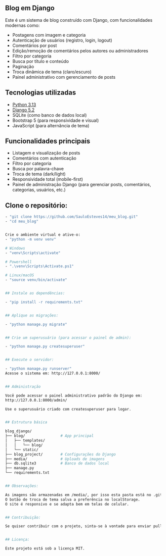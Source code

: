 ## Blog em Django

Este é um sistema de blog construído com Django, com funcionalidades modernas como:

- Postagens com imagem e categoria
- Autenticação de usuários (registro, login, logout)
- Comentários por post
- Edição/remoção de comentários pelos autores ou administradores
- Filtro por categoria
- Busca por título e conteúdo
- Paginação
- Troca dinâmica de tema (claro/escuro)
- Painel administrativo com gerenciamento de posts


## Tecnologias utilizadas

- [Python 3.13](https://www.python.org/)
- [Django 5.2](https://www.djangoproject.com/)
- SQLite (como banco de dados local)
- Bootstrap 5 (para responsividade e visual)
- JavaScript (para alternância de tema)


## Funcionalidades principais

- Listagem e visualização de posts
- Comentários com autenticação
- Filtro por categoria
- Busca por palavra-chave
- Troca de tema (dark/light)
- Responsividade total (mobile-first)
- Painel de administração Django (para gerenciar posts, comentários, categorias, usuários, etc.)


## Clone o repositório:

```bash
- "git clone https://github.com/SauloEsteves14/meu_blog.git"
- "cd meu_blog"


Crie o ambiente virtual e ative-o:
- "python -m venv venv"

# Windows
- "venv\Scripts\activate"

# Powershell
- ".\venv\Scripts\Activate.ps1"

# Linux/macOS
- "source venv/bin/activate"


## Instale as dependências:

- "pip install -r requirements.txt"


## Aplique as migrações:

- "python manage.py migrate"


## Crie um superusuário (para acessar o painel de admin):

- "python manage.py createsuperuser"


## Execute o servidor:

- "python manage.py runserver"
Acesse o sistema em: http://127.0.0.1:8000/


## Administração

Você pode acessar o painel administrativo padrão do Django em:
http://127.0.0.1:8000/admin/

Use o superusuário criado com createsuperuser para logar.


## Estrutura básica

blog_django/
├── blog/                # App principal
│   ├── templates/
│   │   └── blog/
│   └── static/
├── blog_project/        # Configurações do Django
├── media/               # Uploads de imagens
├── db.sqlite3           # Banco de dados local
├── manage.py
└── requirements.txt


## Observações:

As imagens são armazenadas em /media/, por isso esta pasta está no .gitignore.
O botão de troca de tema salva a preferência no localStorage.
O site é responsivo e se adapta bem em telas de celular.


## Contribuição:

Se quiser contribuir com o projeto, sinta-se à vontade para enviar pull requests, abrir issues ou sugerir melhorias.


## Licença:

Este projeto está sob a licença MIT. 
